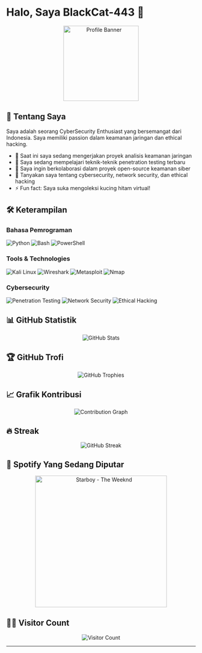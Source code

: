 # Halo, Saya BlackCat-443 👋

<p align="center">
  <img src="https://github.com/BlackCat-443.png" alt="Profile Banner" width="200">
</p>


## 🚀 Tentang Saya
Saya adalah seorang CyberSecurity Enthusiast yang bersemangat dari Indonesia. Saya memiliki passion dalam keamanan jaringan dan ethical hacking.

- 🔭 Saat ini saya sedang mengerjakan proyek analisis keamanan jaringan
- 🌱 Saya sedang mempelajari teknik-teknik penetration testing terbaru
- 👯 Saya ingin berkolaborasi dalam proyek open-source keamanan siber
- 💬 Tanyakan saya tentang cybersecurity, network security, dan ethical hacking
- ⚡ Fun fact: Saya suka mengoleksi kucing hitam virtual!

## 🛠 Keterampilan

### Bahasa Pemrograman
![Python](https://img.shields.io/badge/-Python-3776AB?style=for-the-badge&logo=Python&logoColor=white)
![Bash](https://img.shields.io/badge/-Bash-4EAA25?style=for-the-badge&logo=GNU-Bash&logoColor=white)
![PowerShell](https://img.shields.io/badge/-PowerShell-5391FE?style=for-the-badge&logo=PowerShell&logoColor=white)

### Tools & Technologies
![Kali Linux](https://img.shields.io/badge/-Kali%20Linux-557C94?style=for-the-badge&logo=kali-linux&logoColor=white)
![Wireshark](https://img.shields.io/badge/-Wireshark-1679A7?style=for-the-badge&logo=wireshark&logoColor=white)
![Metasploit](https://img.shields.io/badge/-Metasploit-2A2A2A?style=for-the-badge&logo=metasploit&logoColor=white)
![Nmap](https://img.shields.io/badge/-Nmap-0E83CD?style=for-the-badge&logo=nmap&logoColor=white)

### Cybersecurity
![Penetration Testing](https://img.shields.io/badge/-Penetration%20Testing-FF6F61?style=for-the-badge)
![Network Security](https://img.shields.io/badge/-Network%20Security-4B8BBE?style=for-the-badge)
![Ethical Hacking](https://img.shields.io/badge/-Ethical%20Hacking-45B39D?style=for-the-badge)

## 📊 GitHub Statistik

<p align="center">
  <img src="https://github-readme-stats.vercel.app/api?username=BlackCat-443&show_icons=true&theme=radical" alt="GitHub Stats" />
</p>


## 🏆 GitHub Trofi

<p align="center">
  <img src="https://github-profile-trophy.vercel.app/?username=BlackCat-443&theme=onedark&column=7" alt="GitHub Trophies" />
</p>

## 📈 Grafik Kontribusi

<p align="center">
  <img src="https://activity-graph.herokuapp.com/graph?username=BlackCat-443&theme=react-dark" alt="Contribution Graph" />
</p>


## 🔥 Streak

<p align="center">
  <img src="https://github-readme-streak-stats.herokuapp.com/?user=BlackCat-443&theme=dark" alt="GitHub Streak" />
</p>

## 🎵 Spotify Yang Sedang Diputar

<p align="center">
  <a href="https://open.spotify.com/track/7MXVkk9YMctZqd1Srtv4MB" target="_blank">
    <img src="https://img.shields.io/badge/Spotify-Starboy%20%E2%80%93%20The%20Weeknd-1ED760?style=for-the-badge&logo=spotify&logoColor=white" alt="Starboy - The Weeknd" width="350" />
  </a>
</p>

## 🏃‍♂️ Visitor Count

<p align="center">
  <img src="https://profile-counter.glitch.me/BlackCat-443/count.svg" alt="Visitor Count" />
</p>

---
